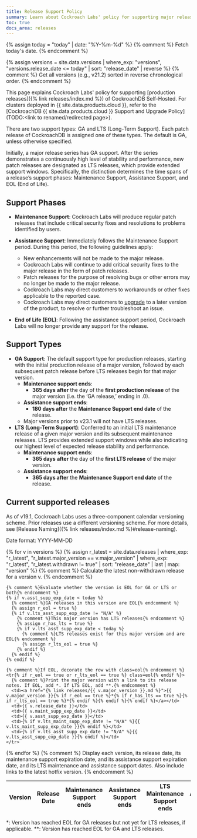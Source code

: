 ```yaml
---
title: Release Support Policy
summary: Learn about Cockroach Labs' policy for supporting major releases of CockroachDB.
toc: true
docs_area: releases
---
```


{% assign today = "today" | date: "%Y-%m-%d" %} {% comment %} Fetch today's date. {% endcomment %}

{% assign versions = site.data.versions | where_exp: "versions", "versions.release_date <= today" | sort: "release_date" | reverse %} {% comment %} Get all versions (e.g., v21.2) sorted in reverse chronological order. {% endcomment %}

This page explains Cockroach Labs' policy for supporting [production releases]({% link releases/index.md %}) of CockroachDB Self-Hosted. For clusters deployed in {{ site.data.products.cloud }}, refer to the [CockroachDB {{ site.data.products.cloud }} Support and Upgrade Policy](TODO:<link to renamed/redirected page>).

There are two support types: GA and LTS (Long-Term Support). Each patch release of CockroachDB is assigned one of these types. The default is GA, unless otherwise specified.

Initially, a major release series has GA support. After the series demonstrates a continuously high level of stability and performance, new patch releases are designated as LTS releases, which provide extended support windows. Specifically, the distinction determines the time spans of a release’s support phases: Maintenance Support, Assistance Support, and EOL (End of Life).

## Support Phases

- **Maintenance Support**: Cockroach Labs will produce regular patch releases that include critical security fixes and resolutions to problems identified by users.

- **Assistance Support**: Immediately follows the Maintenance Support period. During this period, the following guidelines apply:
  - New enhancements will not be made to the major release.
  - Cockroach Labs will continue to add critical security fixes to the major release in the form of patch releases.
  - Patch releases for the purpose of resolving bugs or other errors may no longer be made to the major release.
  - Cockroach Labs may direct customers to workarounds or other fixes applicable to the reported case.
  - Cockroach Labs may direct customers to [upgrade](https://www.cockroachlabs.com/docs/stable/upgrade-cockroach-version) to a later version of the product, to resolve or further troubleshoot an issue.

- **End of Life (EOL)**: Following the assistance support period, Cockroach Labs will no longer provide any support for the release.

## Support Types

* **GA Support**: The default support type for production releases, starting with the initial production release of a major version, followed by each subsequent patch release before LTS releases begin for that major version.
    * **Maintenance support ends**:
        * **365 days** **after** the day of the **first production release** of the major version (i.e. the ‘GA release,’ ending in .0).
    * **Assistance support ends**:
        * **180 days after** the **Maintenance Support end date** of the release.
    * Major versions prior to v23.1 will not have LTS releases.
* **LTS (Long-Term Support)**: Conferred to an initial LTS maintenance release of a given major version and its subsequent maintenance releases. LTS provides extended support windows while also indicating our highest level of expected release stability and performance.
    * **Maintenance support ends**:
        * **365 days** **after** the day of the **first LTS release** of the major version.
    * **Assistance support ends**:
        * **365 days after** the **Maintenance Support end date** of the release.

## Current supported releases

As of v19.1, Cockroach Labs uses a three-component calendar versioning scheme. Prior releases use a different versioning scheme. For more details, see [Release Naming]({% link releases/index.md %}#release-naming).

Date format: YYYY-MM-DD

<table>
	<thead>
		<tr>
			<th>Version</th>
			<th>Release Date</th>
			<th>Maintenance Support ends</th>
			<th>Assistance Support ends</th>
      <th>LTS Maintenance Support ends</th>
      <th>LTS Assistance Support ends</th>
		</tr>
	</thead>
  <tbody>
  {% for v in versions %}
    {% assign r_latest = site.data.releases | where_exp: "r_latest", "r_latest.major_version == v.major_version" | where_exp: "r_latest", "r_latest.withdrawn != true" | sort: "release_date" | last | map: "version" %} {% comment %} Calculate the latest non-withdrawn release for a version v. {% endcomment %}

    {% comment %}Evaluate whether the version is EOL for GA or LTS or both{% endcomment %}
    {% if v.asst_supp_exp_date < today %}
      {% comment %}GA releases in this version are EOL{% endcomment %}
      {% assign r_eol = true %}
      {% if v.lts_asst_supp_exp_date != "N/A" %}
        {% comment %}This major version has LTS releases{% endcomment %}
        {% assign r_has_lts = true %}
        {% if v.lts_asst_supp_exp_date < today %}
          {% comment %}LTS releases exist for this major version and are EOL{% endcomment %}
          {% assign r_lts_eol = true %}
        {% endif %}
      {% endif %}
    {% endif %}

    {% comment %}If EOL, decorate the row with class=eol{% endcomment %}
    <tr{% if r_eol == true or r_lts_eol == true %} class=eol{% endif %}>
      {% comment %}Print the major version with a link to its release notes. If EOL, add *. If LTS EOL, add **.{% endcomment %}
      <td><a href="{% link releases/{{ v.major_version }}.md %}">{{ v.major_version }}{% if r_eol == true %}*{% if r_has_lts == true %}{% if r_lts_eol == true %}*{% endif %}{% endif %}{% endif %}</a></td>
      <td>{{ v.release_date }}</td>
      <td>{{ v.maint_supp_exp_date }}</td>
      <td>{{ v.asst_supp_exp_date }}</td>
      <td>{% if v.lts_maint_supp_exp_date != "N/A" %}{{ v.lts_maint_supp_exp_date }}{% endif %}</td>
      <td>{% if v.lts_asst_supp_exp_date != "N/A" %}{{ v.lts_asst_supp_exp_date }}{% endif %}</td>
    </tr>
  {% endfor %} {% comment %} Display each version, its release date, its maintenance support expiration date, and its assistance support expiration date, and its LTS maintenance and assistance support dates. Also include links to the latest hotfix version. {% endcomment %}
  </tbody>
</table>

&#42;: Version has reached EOL for GA releases but not yet for LTS releases, if applicable.
&#42;&#42;: Version has reached EOL for GA and LTS releases.
